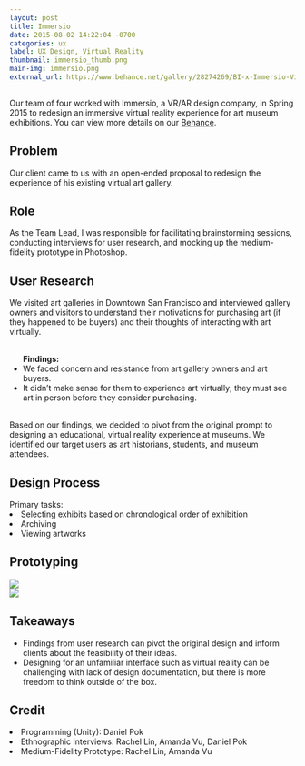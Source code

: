 ```yaml
---
layout: post
title: Immersio
date: 2015-08-02 14:22:04 -0700
categories: ux
label: UX Design, Virtual Reality
thumbnail: immersio_thumb.png
main-img: immersio.png
external_url: https://www.behance.net/gallery/28274269/BI-x-Immersio-Virtual-Museum
---
```

<section>
    Our team of four worked with Immersio, a VR/AR design company, in Spring 2015 to redesign an immersive virtual reality experience for art museum exhibitions. You can view more details on our <a href="https://www.behance.net/gallery/28274269/BI-x-Immersio-Virtual-Museum" target="_blank">Behance</a>.
</section>

<div class="row">
  <div class="col-md-6 project-problem">
  		<h2 class="block-title">Problem</h2>
  		  Our client came to us with an open-ended proposal to redesign the experience of his existing virtual art gallery.
  </div>
  <div class="col-md-6 project-role">
  	<h2 class="block-title">Role</h2>
  		As the Team Lead, I was responsible for facilitating brainstorming sessions, conducting interviews for user research, and mocking up the medium-fidelity prototype in Photoshop.
  	</div>

</div>

<section>
<h1 class="section-title">User Research</h1>
We visited art galleries in Downtown San Francisco and interviewed gallery owners and visitors to understand their motivations for purchasing art (if they happened to be buyers) and their thoughts of interacting with art virtually. 
<br>
<br>
<ul>
<strong>Findings:</strong>
  <li>We faced concern and resistance from art gallery owners and art buyers.</li>
  <li>It didn’t make sense for them to experience art virtually; they must see art in person before they consider purchasing.</li>
</ul> 
<br>
Based on our findings, we decided to pivot from the original prompt to designing an educational, virtual reality experience at museums.  We identified our target users as art historians, students, and museum attendees.
</section>

<section>
	<h1 class="section-title">Design Process</h1>
    Primary tasks:
    <li>Selecting exhibits based on chronological order of exhibition</li>
    <li>Archiving</li>
    <li>Viewing artworks</li>
</section>

<section>
  <h1 class="section-title">Prototyping</h1>
    <img src="{{ site.baseurl }}/img/portfolio/immersio/exhibit.png" class="img-responsive center-block">
    <br>
    <img src="{{ site.baseurl }}/img/portfolio/immersio/closeup.png" class="img-responsive center-block">
</section>

<section>
<h1 class="section-title">Takeaways</h1>
<ul>
	<li>Findings from user research can pivot the original design and inform clients about the feasibility of their ideas.</li>
	<li>Designing for an unfamiliar interface such as virtual reality can be challenging with lack of design documentation, but there is more freedom to think outside of the box.</li>
</ul>
</section>

<section>
  <h1 class="section-title">Credit</h1>
    <li>Programming (Unity): Daniel Pok</li>
    <li>Ethnographic Interviews: Rachel Lin, Amanda Vu, Daniel Pok</li>
    <li>Medium-Fidelity Prototype: Rachel Lin, Amanda Vu</li>
</section>




<!-- {% highlight ruby %}
def print_hi(name)
  puts "Hi, #{name}"
end
print_hi('Tom')
#=> prints 'Hi, Tom' to STDOUT.
{% endhighlight %}

Check out the [Jekyll docs][jekyll-docs] for more info on how to get the most out of Jekyll. File all bugs/feature requests at [Jekyll’s GitHub repo][jekyll-gh]. If you have questions, you can ask them on [Jekyll Talk][jekyll-talk].

[jekyll-docs]: http://jekyllrb.com/docs/home
[jekyll-gh]:   https://github.com/jekyll/jekyll
[jekyll-talk]: https://talk.jekyllrb.com/ -->
